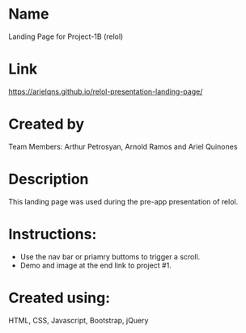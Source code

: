 # Name
Landing Page for Project-1B (relol)

# Link
https://arielqns.github.io/relol-presentation-landing-page/ 

# Created by
Team Members: 
Arthur Petrosyan, Arnold Ramos and Ariel Quinones

# Description
This landing page was used during the pre-app presentation of relol.

# Instructions:
- Use the nav bar or priamry buttoms to trigger a scroll.
- Demo and image at the end link to project #1.

# Created using: 
HTML, CSS, Javascript, Bootstrap, jQuery